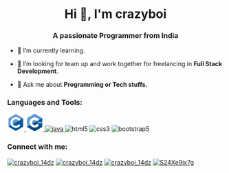 <h1 align="center">Hi 👋, I'm crazyboi</h1>
<h3 align="center">A passionate Programmer from India</h3>

- 🌱 I’m currently learning.

- 🤝 I’m looking for team up and work together for freelancing in **Full Stack Development**.

- 💬 Ask me about **Programming or Tech stuffs.**

<h3 align="left">Languages and Tools:</h3>
<p align="left"> <a href="https://www.cprogramming.com/" target="_blank" rel="noreferrer"> <img src="https://raw.githubusercontent.com/devicons/devicon/master/icons/c/c-original.svg" alt="c" width="40" height="40"/> </a> <a href="https://www.w3schools.com/cpp/" target="_blank" rel="noreferrer"> <img src="https://raw.githubusercontent.com/devicons/devicon/master/icons/cplusplus/cplusplus-original.svg" alt="cplusplus" width="40" height="40"/> <img src="https://abhisheks008.github.io/CV/assets/images/skills/java.png" alt="java" width="40" height="40"/> </a> <a href="https://www.w3schools.com/java/" target="_blank" rel="noreferrer"></a> <img src="https://logos-download.com/wp-content/uploads/2017/07/HTML5_badge.png" alt="html5" width="40" height="40"/> </a> <a href="https://www.w3schools.com/html5/" target="_blank" rel="noreferrer"></a><img src="https://joshua-d-miller.com/assets/img/CSS.png" alt="css3" width="40" height="40"/> </a> <a href="https://www.w3schools.com/css3/" target="_blank" rel="noreferrer"></a><img src="https://seeklogo.com/images/B/bootstrap-5-logo-85A1F11F4F-seeklogo.com.png" alt="bootstrap5" width="40" height="40"/> </a> <a href="https://www.w3schools.com/bootstrap5/" target="_blank" rel="noreferrer"></a>
</p>

<h3 align="left">Connect with me:</h3>
<p align="left">
<a href="https://twitter.com/14dzCrazyboi?s=09" target="blank"><img align="center" src="https://raw.githubusercontent.com/rahuldkjain/github-profile-readme-generator/master/src/images/icons/Social/twitter.svg" alt="crazyboi_14dz" height="30" width="40" /></a>
<a href="https://instagram.com/crazyboi_14dz" target="blank"><img align="center" src="https://raw.githubusercontent.com/rahuldkjain/github-profile-readme-generator/master/src/images/icons/Social/instagram.svg" alt="crazyboi_14dz" height="30" width="40" /></a>
<a href="http://www.linkedin.com/in/crazyboi14dz" target="blank"><img align="center" src="https://pngimg.com/uploads/linkedIn/linkedIn_PNG39.png" alt="crazyboi_14dz" height="30" width="30" /></a>
<a href="https://discord.gg/S24Xe9jx7g" target="blank"><img align="center" src="https://raw.githubusercontent.com/rahuldkjain/github-profile-readme-generator/master/src/images/icons/Social/discord.svg" alt="S24Xe9jx7g" height="30" width="40" /></a>
</p>
